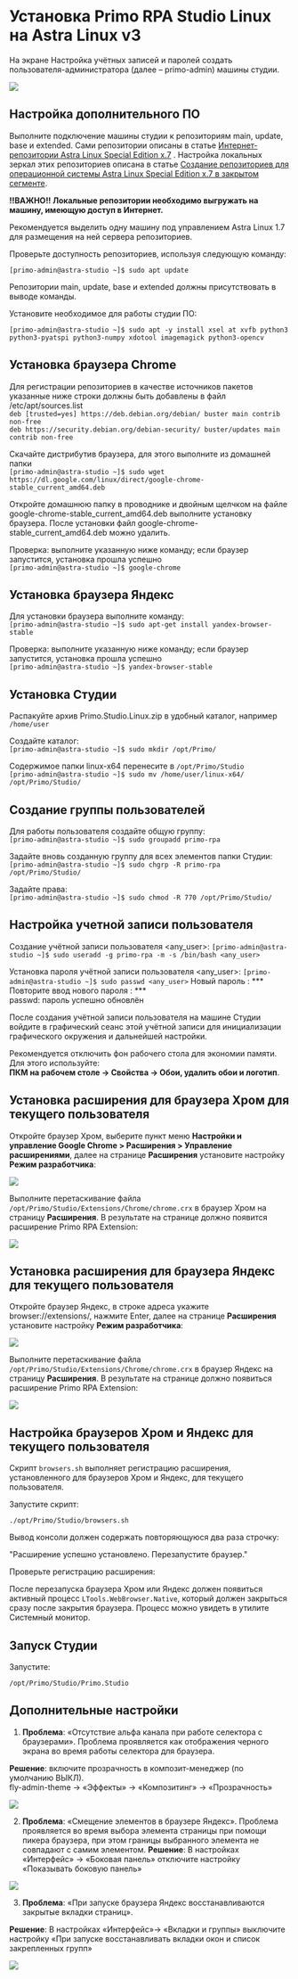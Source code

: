 # Установка Primo RPA Studio Linux на Astra Linux v3

На экране Настройка учётных записей и паролей создать пользователя-администратора (далее – primo-admin) машины студии.

![](<../../../.gitbook/assets1/Astra-Linux.png>)

## Настройка дополнительного ПО

Выполните подключение машины студии к репозиториям main, update, base и extended. Сами репозитории описаны в статье [Интернет-репозитории Astra Linux Special Edition x.7](https://wiki.astralinux.ru/pages/viewpage.action?pageId=158598882) . 
Настройка локальных зеркал этих репозиториев описана в статье [Создание репозиториев для операционной системы Astra Linux Special Edition x.7 в закрытом сегменте](https://wiki.astralinux.ru/pages/viewpage.action?pageId=199148426).

**!!ВАЖНО!! Локальные репозитории необходимо выгружать на машину, имеющую доступ в Интернет.**

Рекомендуется выделить одну машину под управлением Astra Linux 1.7 для размещения на ней сервера репозиториев.

Проверьте доступность репозиториев, используя следующую команду:

`[primo-admin@astra-studio ~]$ sudo apt update`

Репозитории main, update, base и extended должны присутствовать в выводе команды.

Установите необходимое для работы студии ПО:

`[primo-admin@astra-studio ~]$ sudo apt -y install xsel at xvfb python3 python3-pyatspi python3-numpy xdotool imagemagick python3-opencv`

## Установка браузера Chrome

Для регистрации репозиториев в качестве источников пакетов указанные ниже строки должны быть добавлены в файл /etc/apt/sources.list     
`deb [trusted=yes] https://deb.debian.org/debian/ buster main contrib non-free`    
`deb https://security.debian.org/debian-security/ buster/updates main contrib non-free`

Скачайте дистрибутив браузера, для этого выполните из домашней папки  
`[primo-admin@astra-studio ~]$ sudo wget https://dl.google.com/linux/direct/google-chrome-stable_current_amd64.deb` 

Откройте домашнюю папку в проводнике и двойным щелчком на файле google-chrome-stable_current_amd64.deb выполните установку браузера. 
После установки файл google-chrome-stable_current_amd64.deb можно удалить.

Проверка: выполните указанную ниже команду; если браузер запустится, установка прошла успешно  
`[primo-admin@astra-studio ~]$ google-chrome`

## Установка браузера Яндекс

Для установки браузера выполните команду:  
`[primo-admin@astra-studio ~]$ sudo apt-get install yandex-browser-stable`

Проверка: выполните указанную ниже команду; если браузер запустится, установка прошла успешно  
`[primo-admin@astra-studio ~]$ yandex-browser-stable`

## Установка Студии

Распакуйте архив Primo.Studio.Linux.zip в удобный каталог, например `/home/user` 

Создайте каталог:  
`[primo-admin@astra-studio ~]$ sudo mkdir /opt/Primo/`  

Содержимое папки linux-x64 перенесите в `/opt/Primo/Studio`  
`[primo-admin@astra-studio ~]$ sudo mv /home/user/linux-x64/ /opt/Primo/Studio/`

## Создание группы пользователей

Для работы пользователя создайте общую группу:  
`[primo-admin@astra-studio ~]$ sudo groupadd primo-rpa`

Задайте вновь созданную группу для всех элементов папки Студии:  
`[primo-admin@astra-studio ~]$ sudo chgrp -R primo-rpa /opt/Primo/Studio/`

Задайте права:  
`[primo-admin@astra-studio ~]$ sudo chmod -R 770 /opt/Primo/Studio/`

## Настройка учетной записи пользователя

Создание учётной записи пользователя <any_user>: 
`[primo-admin@astra-studio ~]$ sudo useradd -g primo-rpa -m -s /bin/bash <any_user>`

Установка пароля учётной записи пользователя <any_user>:
`[primo-admin@astra-studio ~]$ sudo passwd <any_user>`
Новый пароль : ***  
Повторите ввод нового пароля : ***  
passwd: пароль успешно обновлён  

После создания учётной записи пользователя на машине Студии войдите в графический сеанс этой учётной записи для инициализации графического окружения и дальнейшей настройки.

Рекомендуется отключить фон рабочего стола для экономии памяти. Для этого используйте:  
**ПКМ на рабочем столе -> Свойства -> Обои, удалить обои и логотип**.

## Установка расширения для браузера Хром для текущего пользователя
Откройте браузер Хром, выберите пункт меню **Настройки и управление Google Chrome > Расширения > Управление расширениями**, далее на странице **Расширения** установите настройку **Режим разработчика**:

![](<../../../.gitbook/assets1/DeveloperMode.png>)

Выполните перетаскивание файла `/opt/Primo/Studio/Extensions/Chrome/chrome.crx` в браузер Хром на страницу **Расширения**. В результате на странице должно появится расширение Primo RPA Extension:  

![](<../../../.gitbook/assets1/ChromeExtension.png>)

## Установка расширения для браузера Яндекс для текущего пользователя
Откройте браузер Яндекс, в строке адреса укажите browser://extensions/, нажмите Enter, далее на странице **Расширения** установите настройку **Режим разработчика**:

![](<../../../.gitbook/assets1/DeveloperMode.png>)

Выполните перетаскивание файла `/opt/Primo/Studio/Extensions/Chrome/chrome.crx` в браузер Яндекс на страницу **Расширения**. В результате на странице должно появиться расширение Primo RPA Extension:  

![](<../../../.gitbook/assets1/YandexExtension.png>)

## Настройка браузеров Хром и Яндекс для текущего пользователя

Скрипт `browsers.sh` выполняет регистрацию расширения, установленного для браузеров Хром и Яндекс, для текущего пользователя. 

Запустите скрипт: 

`./opt/Primo/Studio/browsers.sh`

Вывод консоли должен содержать повторяющуюся два раза строчку: 

"Расширение успешно установлено. Перезапустите браузер."

Проверьте регистрацию расширения:

После перезапуска браузера Хром или Яндекс должен появиться активный процесс `LTools.WebBrowser.Native`, который должен закрыться сразу после закрытия браузера. Процесс можно увидеть в утилите Системный монитор.

## Запуск Студии

Запустите:

`/opt/Primo/Studio/Primo.Studio`

## Дополнительные настройки

1. **Проблема**: «Отсутствие альфа канала при работе селектора с браузерами». Проблема проявляется как отображения черного экрана во время работы селектора для браузера.

**Решение**: включите прозрачность в композит-менеджер (по умолчанию ВЫКЛ).  
fly-admin-theme -> «Эффекты» -> «Композитинг» -> «Прозрачность»

![](<../../../.gitbook/assets1/AlphaChannel-Setup.png>)

2.	**Проблема**: «Смещение элементов в браузере Яндекс». Проблема проявляется во время выбора элемента страницы при помощи пикера браузера, при этом границы выбранного элемента не совпадают с самим элементом.
**Решение**: В настройках «Интерфейс» -> «Боковая панель» отключите настройку «Показывать боковую панель»

![](<../../../.gitbook/assets1/Problem2.png>)

3. **Проблема**: «При запуске браузера Яндекс восстанавливаются закрытые вкладки страниц».

**Решение**: В настройках «Интерфейс»-> «Вкладки и группы» выключите настройку «При запуске восстанавливать вкладки окон и список закрепленных групп»

![](<../../../.gitbook/assets1/PageRestore.png>)

